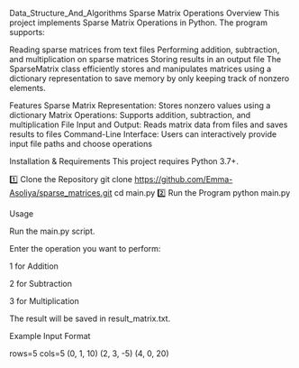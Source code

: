 Data_Structure_And_Algorithms Sparse Matrix Operations Overview This project implements Sparse Matrix Operations in Python. The program supports:

Reading sparse matrices from text files Performing addition, subtraction, and multiplication on sparse matrices Storing results in an output file The SparseMatrix class efficiently stores and manipulates matrices using a dictionary representation to save memory by only keeping track of nonzero elements.

Features Sparse Matrix Representation: Stores nonzero values using a dictionary Matrix Operations: Supports addition, subtraction, and multiplication File Input and Output: Reads matrix data from files and saves results to files Command-Line Interface: Users can interactively provide input file paths and choose operations

Installation & Requirements This project requires Python 3.7+.

1️⃣ Clone the Repository git clone https://github.com/Emma-Asoliya/sparse_matrices.git cd main.py 2️⃣ Run the Program python main.py

Usage

Run the main.py script.

Enter the operation you want to perform:

1 for Addition

2 for Subtraction

3 for Multiplication

The result will be saved in result_matrix.txt.

Example Input Format

rows=5 cols=5 (0, 1, 10) (2, 3, -5) (4, 0, 20)
